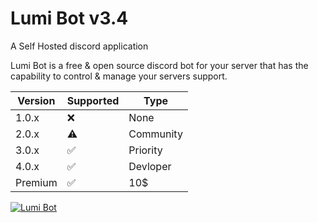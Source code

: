 # Lumi Bot v3.4
A Self Hosted discord application

Lumi Bot is a free & open source discord bot for your server that has the capability to control & manage your servers support.

| Version | Supported          | Type               |
| ------- | ------------------ |--------------------|
| 1.0.x   | :x:                | None               |
| 2.0.x   | :warning:          | Community          |
| 3.0.x   | :white_check_mark: | Priority           |
| 4.0.x   | :white_check_mark:                | Devloper                |
| Premium | :white_check_mark:               | 10$             |

<a href="https://divinediscordbots.com/bot/577173948052275204">
  <img src="https://divinediscordbots.com/api/widget/577173948052275204.svg" alt="Lumi Bot"/>
</a>
